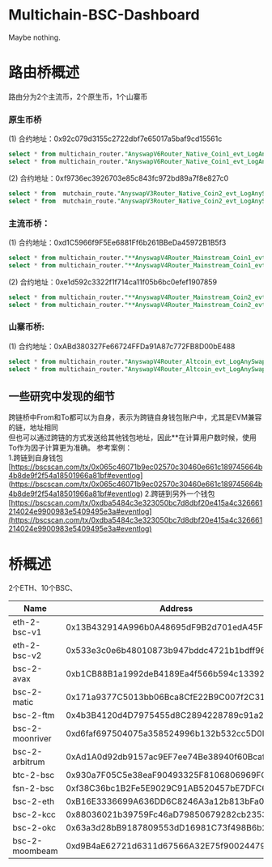 # Multichain-BSC-Dashboard
Maybe nothing.

# 路由桥概述

路由分为2个主流币，2个原生币，1个山寨币

### 原生币桥
(1) 合约地址：0x92c079d3155c2722dbf7e65017a5baf9cd15561c
```sql
select * from multichain_router."AnyswapV6Router_Native_Coin1_evt_LogAnySwapIn"
select * from multichain_router."AnyswapV6Router_Native_Coin1_evt_LogAnySwapOut"
```
(2) 合约地址：0xf9736ec3926703e85c843fc972bd89a7f8e827c0
```sql
select * from  mutchain_route."AnyswapV3Router_Native_Coin2_evt_LogAnySwapIn"
select * from  mutchain_route."AnyswapV3Router_Native_Coin2_evt_LogAnySwapOut"
```

### 主流币桥：
(1) 合约地址：0xd1C5966f9F5Ee6881Ff6b261BBeDa45972B1B5f3
```sql
select * from multichain_router."**AnyswapV4Router_Mainstream_Coin1_evt_LogAnySwapIn"
select * from multichain_router."**AnyswapV4Router_Mainstream_Coin1_evt_LogAnySwapOut"
```
(2) 合约地址：0xe1d592c3322f1f714ca11f05b6bc0efef1907859
```sql
select * from multichain_router."**AnyswapV4Router_Mainstream_Coin2_evt_LogAnySwapIn"
select * from multichain_router."**AnyswapV4Router_Mainstream_Coin2_evt_LogAnySwapOut"
```
### 山寨币桥:

(1) 合约地址：0xABd380327Fe66724FFDa91A87c772FB8D00bE488
```sql
select * from multichain_router."AnyswapV4Router_Altcoin_evt_LogAnySwapIn"
select * from multichain_router."AnyswapV4Router_Altcoin_evt_LogAnySwapOut"
```
## 一些研究中发现的细节
跨链桥中From和To都可以为自身，表示为跨链自身钱包账户中，尤其是EVM兼容的链，地址相同  
但也可以通过跨链的方式发送给其他钱包地址，因此**在计算用户数时候，使用To作为因子计算更为准确。 
参考案例：  
1.跨链到自身钱包  
[https://bscscan.com/tx/0x065c46071b9ec02570c30460e661c189745664b4b8de9f2f54a18501966a81bf#eventlog] (https://bscscan.com/tx/0x065c46071b9ec02570c30460e661c189745664b4b8de9f2f54a18501966a81bf#eventlog)
2.跨链到另外一个钱包   
[https://bscscan.com/tx/0xdba5484c3e323050bc7d8dbf20e415a4c326661214024e9900983e5409495e3a#eventlog](https://bscscan.com/tx/0xdba5484c3e323050bc7d8dbf20e415a4c326661214024e9900983e5409495e3a#eventlog) 


# 桥概述
2个ETH、10个BSC、

|  Name   | Address  |
|  ----  | ----  |
| eth-2-bsc-v1     | 0x13B432914A996b0A48695dF9B2d701edA45FF264 |
| eth-2-bsc-v2     | 0x533e3c0e6b48010873b947bddc4721b1bdff9648 |
| bsc-2-avax       | 0xb1CB88B1a1992deB4189Ea4f566b594c13392Ada |
| bsc-2-matic      | 0x171a9377C5013bb06Bca8CfE22B9C007f2C319F1 |
| bsc-2-ftm        | 0x4b3B4120d4D7975455d8C2894228789c91a247F8 |
| bsc-2-moonriver  | 0xd6faf697504075a358524996b132b532cc5D0F14 |
| bsc-2-arbitrum   | 0xAd1A0d92db9157ac9EF7ee74Be38940f60BcafA9 |
| btc-2-bsc        | 0x930a7F05C5e38eaF90493325F8106806969FCBdF |
| fsn-2-bsc        | 0xf38C36bc1B2Fe5E9029C91AB520457bE7DFC68D8 |
| bsc-2-eth        | 0xB16E3336699A636DD6C8246A3a12b813bFa0A3AD |
| bsc-2-kcc        | 0x88036021b39759Fc46aD79850679282cb2353372 |
| bsc-2-okc        | 0x63a3d28bB9187809553dD16981C73f498B6b2687 |
| bsc-2-moombeam   | 0xd9B4aE62721d6311d67566A32E75f9002447922e |

